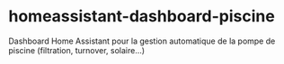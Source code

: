 # homeassistant-dashboard-piscine
Dashboard Home Assistant pour la gestion automatique de la pompe de piscine (filtration, turnover, solaire...)
